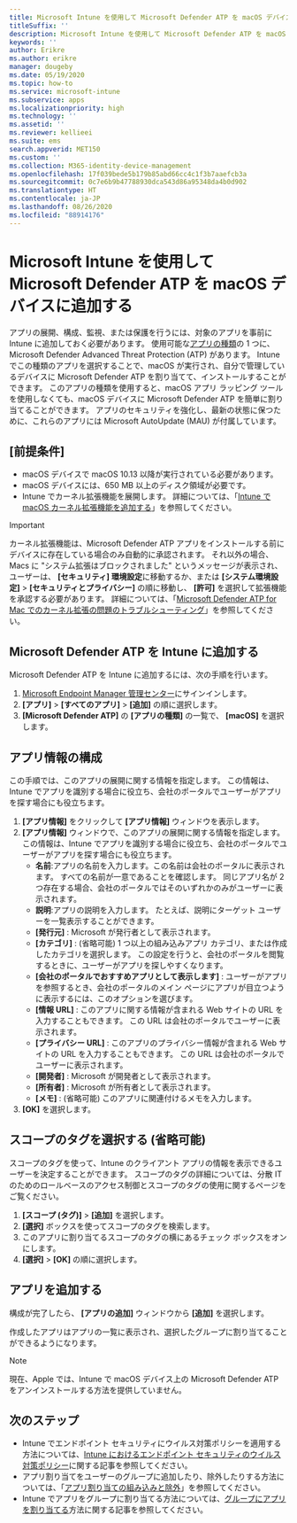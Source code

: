```yaml
---
title: Microsoft Intune を使用して Microsoft Defender ATP を macOS デバイスに追加する
titleSuffix: ''
description: Microsoft Intune を使用して Microsoft Defender ATP を macOS デバイスに追加する方法について説明します。
keywords: ''
author: Erikre
ms.author: erikre
manager: dougeby
ms.date: 05/19/2020
ms.topic: how-to
ms.service: microsoft-intune
ms.subservice: apps
ms.localizationpriority: high
ms.technology: ''
ms.assetid: ''
ms.reviewer: kellieei
ms.suite: ems
search.appverid: MET150
ms.custom: ''
ms.collection: M365-identity-device-management
ms.openlocfilehash: 17f039bede5b179b85abd66cc4c1f3b7aaefcb3a
ms.sourcegitcommit: 0c7e6b9b47788930dca543d86a95348da4b0d902
ms.translationtype: HT
ms.contentlocale: ja-JP
ms.lasthandoff: 08/26/2020
ms.locfileid: "88914176"
---
```

# <a name="add-microsoft-defender-atp-to-macos-devices-using-microsoft-intune"></a>Microsoft Intune を使用して Microsoft Defender ATP を macOS デバイスに追加する

アプリの展開、構成、監視、または保護を行うには、対象のアプリを事前に Intune に追加しておく必要があります。 使用可能な[アプリの種類](apps-add.md#app-types-in-microsoft-intune)の 1 つに、Microsoft Defender Advanced Threat Protection (ATP) があります。 Intune でこの種類のアプリを選択することで、macOS が実行され、自分で管理しているデバイスに Microsoft Defender ATP を割り当てて、インストールすることができます。 このアプリの種類を使用すると、macOS アプリ ラッピング ツールを使用しなくても、macOS デバイスに Microsoft Defender ATP を簡単に割り当てることができます。 アプリのセキュリティを強化し、最新の状態に保つために、これらのアプリには Microsoft AutoUpdate (MAU) が付属しています。

## <a name="prerequisites"></a>[前提条件]
- macOS デバイスで macOS 10.13 以降が実行されている必要があります。
- macOS デバイスには、650 MB 以上のディスク領域が必要です。
- Intune でカーネル拡張機能を展開します。 詳細については、「[Intune で macOS カーネル拡張機能を追加する](../configuration/kernel-extensions-overview-macos.md)」を参照してください。

> [!IMPORTANT]
> カーネル拡張機能は、Microsoft Defender ATP アプリをインストールする前にデバイスに存在している場合のみ自動的に承認されます。 それ以外の場合、Macs に "システム拡張はブロックされました" というメッセージが表示され、ユーザーは、 **[セキュリティ] 環境設定**に移動するか、または **[システム環境設定]**  >  **[セキュリティとプライバシー]** の順に移動し、 **[許可]** を選択して拡張機能を承認する必要があります。 詳細については、「[Microsoft Defender ATP for Mac でのカーネル拡張の問題のトラブルシューティング](/windows/security/threat-protection/microsoft-defender-atp/mac-support-kext)」を参照してください。

## <a name="add-microsoft-defender-atp-to-intune"></a>Microsoft Defender ATP を Intune に追加する
Microsoft Defender ATP を Intune に追加するには、次の手順を行います。

1. [Microsoft Endpoint Manager 管理センター](https://go.microsoft.com/fwlink/?linkid=2109431)にサインインします。
2. **[アプリ]**  >  **[すべてのアプリ]**  >  **[追加]** の順に選択します。
3. **[Microsoft Defender ATP]** の **[アプリの種類]** の一覧で、 **[macOS]** を選択します。

## <a name="configure-app-information"></a>アプリ情報の構成
この手順では、このアプリの展開に関する情報を指定します。 この情報は、Intune でアプリを識別する場合に役立ち、会社のポータルでユーザーがアプリを探す場合にも役立ちます。

1. **[アプリ情報]** をクリックして **[アプリ情報]** ウィンドウを表示します。
2. **[アプリ情報]** ウィンドウで、このアプリの展開に関する情報を指定します。 この情報は、Intune でアプリを識別する場合に役立ち、会社のポータルでユーザーがアプリを探す場合にも役立ちます。
    - **名前**:アプリの名前を入力します。この名前は会社のポータルに表示されます。 すべての名前が一意であることを確認します。 同じアプリ名が 2 つ存在する場合、会社のポータルではそのいずれかのみがユーザーに表示されます。
    - **説明**:アプリの説明を入力します。 たとえば、説明にターゲット ユーザーを一覧表示することができます。
    - **[発行元]** : Microsoft が発行者として表示されます。
    - **[カテゴリ]** : (省略可能) 1 つ以上の組み込みアプリ カテゴリ、または作成したカテゴリを選択します。 この設定を行うと、会社のポータルを閲覧するときに、ユーザーがアプリを探しやすくなります。
    - **[会社のポータルでおすすめアプリとして表示します]** : ユーザーがアプリを参照するとき、会社のポータルのメイン ページにアプリが目立つように表示するには、このオプションを選びます。
    - **[情報 URL]** : このアプリに関する情報が含まれる Web サイトの URL を入力することもできます。 この URL は会社のポータルでユーザーに表示されます。
    - **[プライバシー URL]** : このアプリのプライバシー情報が含まれる Web サイトの URL を入力することもできます。 この URL は会社のポータルでユーザーに表示されます。
    - **[開発者]** : Microsoft が開発者として表示されます。
    - **[所有者]** : Microsoft が所有者として表示されます。
    - **[メモ]** : (省略可能) このアプリに関連付けるメモを入力します。
3. **[OK]** を選択します。

## <a name="select-scope-tags-optional"></a>スコープのタグを選択する (省略可能)
スコープのタグを使って、Intune のクライアント アプリの情報を表示できるユーザーを決定することができます。 スコープのタグの詳細については、分散 IT のためのロールベースのアクセス制御とスコープのタグの使用に関するページをご覧ください。
1.    **[スコープ (タグ)]**  >  **[追加]** を選択します。
2.    **[選択]** ボックスを使ってスコープのタグを検索します。
3.    このアプリに割り当てるスコープのタグの横にあるチェック ボックスをオンにします。
4.    **[選択]**  >  **[OK]** の順に選択します。

## <a name="add-the-app"></a>アプリを追加する
構成が完了したら、 **[アプリの追加]** ウィンドウから **[追加]** を選択します。 

作成したアプリはアプリの一覧に表示され、選択したグループに割り当てることができるようになります。 

> [!NOTE]
> 現在、Apple では、Intune で macOS デバイス上の Microsoft Defender ATP をアンインストールする方法を提供していません。

## <a name="next-steps"></a>次のステップ
- Intune でエンドポイント セキュリティにウイルス対策ポリシーを適用する方法については、[Intune におけるエンドポイント セキュリティのウイルス対策ポリシー](../protect/endpoint-security-antivirus-policy.md)に関する記事を参照してください。 
- アプリ割り当てをユーザーのグループに追加したり、除外したりする方法については、「[アプリ割り当ての組み込みと除外](apps-inc-exl-assignments.md)」を参照してください。
- Intune でアプリをグループに割り当てる方法については、[グループにアプリを割り当てる](apps-deploy.md)方法に関する記事を参照してください。